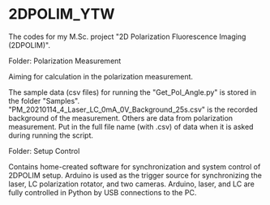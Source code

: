 # 2DPOLIM_YTW
The codes for my M.Sc. project "2D Polarization Fluorescence Imaging (2DPOLIM)". 

Folder: Polarization Measurement

Aiming for calculation in the polarization measurement.

The sample data (csv files) for running the "Get_Pol_Angle.py" is stored in the folder "Samples". "PM_20210114_4_Laser_LC_0mA_0V_Background_25s.csv" is the recorded background of the measurement. Others are data from polarization measurement. Put in the full file name (with .csv) of data when it is asked during running the script.

Folder: Setup Control

Contains home-created software for synchronization and system control of 2DPOLIM setup. 
Arduino is used as the trigger source for synchronizing the laser, LC polarization rotator, and two cameras. Arduino, laser, and LC are fully controlled in Python by USB connections to the PC. 

